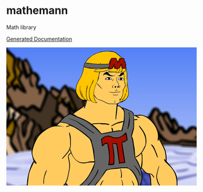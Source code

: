 # mathemann

Math library

[Generated Documentation](https://github.com/Frank-Mayer/mathemann/wiki)

![Mathemann](mathemann.png)

